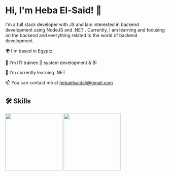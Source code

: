   #       Hi, I'm Heba El-Said! 👋



I'm a full stack developer with JS and Iam  interested in backend development using NodeJS and .NET . Currently, I am learning and focusing on the backend and everything related to the world of backend development.


🌍  I'm based in Egyptz

🚀  I'm ITI trainee || system development & BI 

🧠 I'm currently learning .NET

📫 You can contact me at  hebaelsaidali@gmail.com


## 🛠 Skills


 <img src="https://user-images.githubusercontent.com/71638009/227721721-f1e5bcea-688c-4e58-8c2c-e944ca5c730b.png" width="180">        <img src="https://user-images.githubusercontent.com/71638009/227722105-7e2a43c6-f2d6-4471-ba2d-b3220d23ad65.png" width="180">


